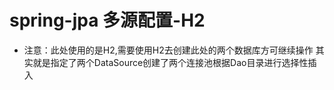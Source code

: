 #   spring-jpa 多源配置-H2
* 注意：此处使用的是H2,需要使用H2去创建此处的两个数据库方可继续操作
其实就是指定了两个DataSource创建了两个连接池根据Dao目录进行选择性插入